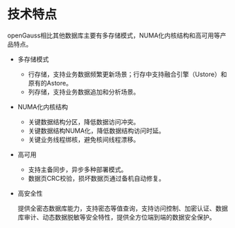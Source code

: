 # 技术特点<a name="ZH-CN_CONCEPT_0289895596"></a>

openGauss相比其他数据库主要有多存储模式，NUMA化内核结构和高可用等产品特点。

-   多存储模式
    -   行存储，支持业务数据频繁更新场景；行存中支持融合引擎（Ustore）和原有的Astore。
    -   列存储，支持业务数据追加和分析场景。

-   NUMA化内核结构
    -   关键数据结构分区，降低数据访问冲突。
    -   关键数据结构NUMA化，降低数据结构访问时延。
    -   关键业务线程绑核，避免核间线程漂移。

-   高可用
    -   支持主备同步，异步多种部署模式。
    -   数据页CRC校验，损坏数据页通过备机自动修复。

-   高安全性

    提供全密态数据库能力，支持密态等值查询，支持访问控制、加密认证、数据库审计、动态数据脱敏等安全特性，提供全方位端到端的数据安全保护。


